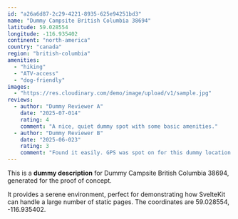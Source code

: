 ```yaml
---
id: "a26a6d87-2c29-4221-8935-625e94251bd3"
name: "Dummy Campsite British Columbia 38694"
latitude: 59.028554
longitude: -116.935402
continent: "north-america"
country: "canada"
region: "british-columbia"
amenities:
  - "hiking"
  - "ATV-access"
  - "dog-friendly"
images:
  - "https://res.cloudinary.com/demo/image/upload/v1/sample.jpg"
reviews:
  - author: "Dummy Reviewer A"
    date: "2025-07-014"
    rating: 4
    comment: "A nice, quiet dummy spot with some basic amenities."
  - author: "Dummy Reviewer B"
    date: "2025-06-023"
    rating: 3
    comment: "Found it easily. GPS was spot on for this dummy location."
---
```


This is a **dummy description** for Dummy Campsite British Columbia 38694, generated for the proof of concept.

It provides a serene environment, perfect for demonstrating how SvelteKit can handle a large number of static pages. The coordinates are 59.028554, -116.935402.
